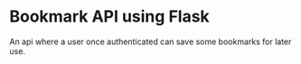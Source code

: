 # Bookmark API using Flask

An api where a user once authenticated can save some bookmarks for later use.
